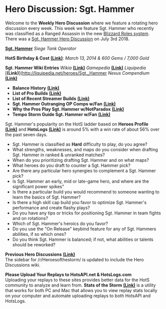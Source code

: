 # Hero Discussion: Sgt. Hammer

Welcome to the **Weekly Hero Discussion** where we feature a rotating hero discussion every week.  This week we feature Sgt. Hammer who recently was classified as a Ranged Assassin in the new [Blizzard Roles system](https://heroesofthestorm.com/en-us/blog/22921910/hero-role-expansion-2019-3-18).  There was a [Sgt. Hammer Hero Discussion](https://www.reddit.com/r/heroesofthestorm/comments/8vqvh9/hero_discussion_sgt_hammer/) on July 3rd 2018.  

[**Sgt. Hammer**](https://vignette.wikia.nocookie.net/heroesofthestorm/images/3/39/Sgt._Hammer_box_art.jpg/revision/latest/scale-to-width-down/350?cb=20170717170157) *Siege Tank Operator*

**HotS Birthday & Cost** [**(Link)**](https://heroesofthestorm.gamepedia.com/List_of_heroes_by_release_date): *March 13, 2014 & 600 Gems / 7,000 Gold*

**Sgt. Hammer Wiki Entries** *Wikia* [**(Link)**](http://heroesofthestorm.wikia.com/wiki/Sgt._Hammer) *Gamepedia* [**(Link)**](https://heroesofthestorm.gamepedia.com/Sgt._Hammer) *Liquipedia* [**(Link)**](http://liquipedia.net/heroes/Sgt._Hammer *Nexus Compendium* [**(Link)**](https://nexuscompendium.com/hero.php?h=sgt-hammer)

* **Balance History** [**(Link)**](https://heroespatchnotes.com/hero/sgthammer.html)
* **List of Pro Builds** [**(Link)**](https://lerhond.pl/probuilds/sgt-hammer/)
* **List of Recent Streamer Builds** [**(Link)**](https://heroesshare.net/games/hero/49)
* **Sgt. Hammer Outranging OP Comps w/Fan** [**(Link)**](https://www.youtube.com/watch?v=WNdf306fp14)
* **Why the Pros Play Sgt. Hammer w/NotParadox** [**(Link)**](https://www.youtube.com/watch?v=IHUu4oWf3Hc)
* **Tempo Storm Guide Sgt. Hammer w/Fan** [**(Link)**](https://www.youtube.com/watch?v=Go5VRLywKzo&t=21s)  

Sgt. Hammer's popularity on the HotS ladder based on **Heroes Profile** [**(Link)**](https://www.heroesprofile.com/Global/Hero/) and **HotsLogs** [**(Link)**](https://www.hotslogs.com/Sitewide/HeroDetails?Hero=Sgt.%20Hammer) is around 5% with a win rate of about 56% over the past seven days.
  
* Sgt. Hammer is classified as **Hard** difficulty to play, do you agree?
* What strengths, weaknesses, and maps do you consider when drafting Sgt. Hammer in ranked & unranked matches?
* When do you prioritizing drafting Sgt. Hammer and on what maps?
* What heroes do you draft to counter a Sgt. Hammer pick?
* Are there any particular hero synergies to complement a Sgt. Hammer pick?
* Is Sgt. Hammer an early, mid or late-game hero, and where are the significant power spikes"
* Is there a particular build you would recommend to someone wanting to learn the basics of Sgt. Hammer?
* Is there a high skill cap build you favor to optimize Sgt. Hammer's performance and create flashy plays?
* Do you have any tips or tricks for positioning Sgt. Hammer in team fights and on rotations?
* Which of Sgt. Hammer's heroics do you favor?
* Do you use the "On Release" keybind feature for any of Sgt. Hammers abilities, if so which ones?
* Do you think Sgt. Hammer is balanced; if not, what abilities or talents should be reworked?

**Previous Hero Discussions** [**(Link)**](https://www.reddit.com/r/heroesofthestorm/wiki/herodiscussions)  
The sidebar for /r/Heroesofthestorm/ is updated to include the Hero Discussions wiki.

**Please Upload Your Replays to HotsAPI.net & HotsLogs.com**  
Uploading your replays to these sites provides better data for the HotS community to analyze and learn from. **Stats of the Storm** [**(Link)**](https://ebshimizu.github.io/stats-of-the-storm/) is a utility that works for both PC and Mac that allows you to view replay stats locally on your computer and automate uploading replays to both HotsAPI and HotsLogs.